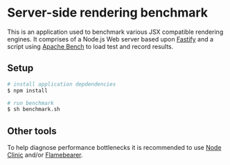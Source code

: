 # Server-side rendering benchmark

This is an application used to benchmark various JSX compatible rendering engines. It comprises of a Node.js Web server based upon [Fastify][1] and a script using [Apache Bench][2] to load test and record results.

[1]: https://github.com/fastify/fastify
[2]: https://httpd.apache.org/docs/2.4/programs/ab.html

## Setup

```sh
# install application depdendencies
$ npm install

# run benchmark
$ sh benchmark.sh
```

## Other tools

To help diagnose performance bottlenecks it is recommended to use [Node Clinic][3] and/or [Flamebearer][4].

[3]: https://github.com/nearform/node-clinic
[4]: https://github.com/mapbox/flamebearer
